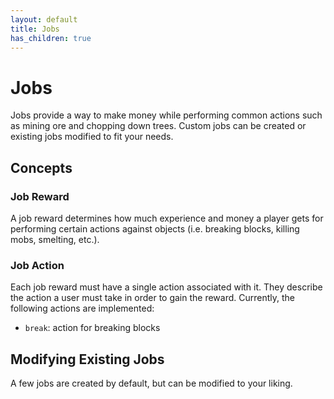 ```yaml
---
layout: default
title: Jobs
has_children: true
---
```


# Jobs

Jobs provide a way to make money while performing common actions such as mining ore and chopping down trees. Custom jobs can be created or existing jobs modified to fit your needs.

## Concepts

### Job Reward

A job reward determines how much experience and money a player gets for performing certain actions against objects (i.e. breaking blocks, killing mobs, smelting, etc.).

### Job Action

Each job reward must have a single action associated with it. They describe the action a user must take in order to gain the reward. Currently, the following actions are implemented:

- `break`: action for breaking blocks 

## Modifying Existing Jobs

A few jobs are created by default, but can be modified to your liking.